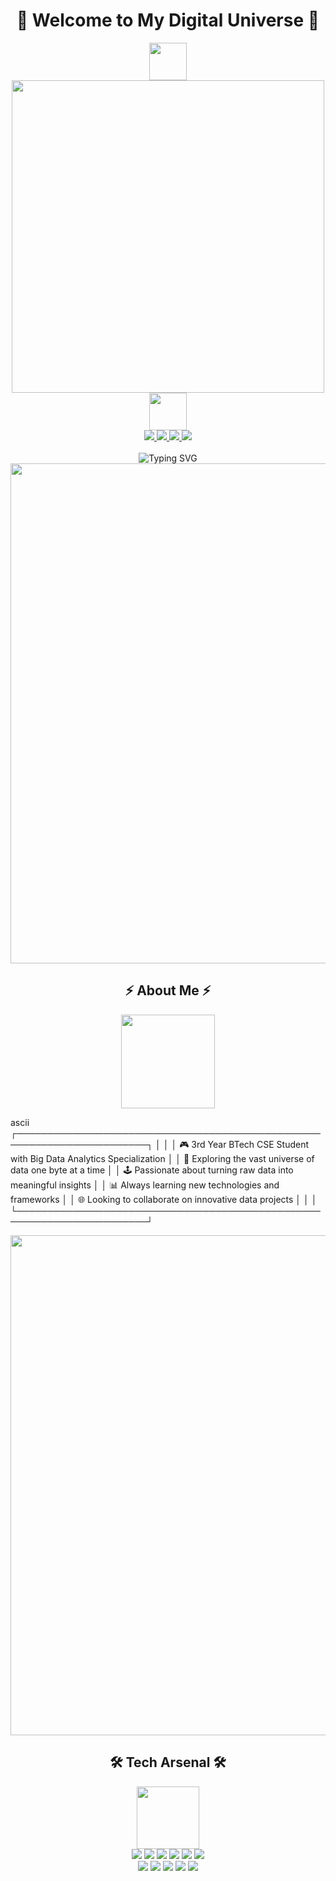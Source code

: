 # <div align="center">👾 Welcome to My Digital Universe 👾</div>

<div align="center">
  <img src="https://raw.githubusercontent.com/Tarikul-Islam-Anik/Animated-Fluent-Emojis/master/Emojis/Symbols/Dizzy.png" width="60" height="60" />
  <img src="https://i.imgur.com/q4pU9Gx.gif" width="500" />
  <img src="https://raw.githubusercontent.com/Tarikul-Islam-Anik/Animated-Fluent-Emojis/master/Emojis/Symbols/Dizzy.png" width="60" height="60" />
</div>

<div align="center">
  <a href="mailto:ak4895@srmist.edu.in">
    <img src="https://img.shields.io/badge/Email-ff00ff?style=for-the-badge&logo=gmail&logoColor=white" />
  </a>
  <a href="https://www.linkedin.com/in/aayush-kumar-439302254">
    <img src="https://img.shields.io/badge/LinkedIn-00b3ff?style=for-the-badge&logo=linkedin&logoColor=white" />
  </a>
  <a href="https://www.instagram.com/singh_aayush_19">
    <img src="https://img.shields.io/badge/Instagram-00ffff?style=for-the-badge&logo=instagram&logoColor=black" />
  </a>
  <a href="https://github.com/ak4895">
    <img src="https://img.shields.io/badge/GitHub-ff00aa?style=for-the-badge&logo=github&logoColor=white" />
  </a>
</div>

<br>

<div align="center">
  <img src="https://readme-typing-svg.demolab.com?font=Press+Start+2P&size=20&duration=2000&pause=500&color=FF00FF&center=true&vCenter=true&multiline=true&repeat=false&random=false&width=720&height=100&lines=BTech+CSE+Student;Big+Data+Analytics+Specialist;Future+Data+Scientist" alt="Typing SVG" />
</div>

<div align="center">
  <img src="https://i.imgur.com/YwXqVOd.gif" width="800">
</div>

## <div align="center">⚡ About Me ⚡</div>

<div align="center">
  <img src="https://i.imgur.com/jx17oHT.gif" width="150" />
</div>

ascii
┌───────────────────────────────────────────────────────────────────────┐
│                                                                       │
│   🎮 3rd Year BTech CSE Student with Big Data Analytics Specialization │
│   🔮 Exploring the vast universe of data one byte at a time            │
│   🕹️ Passionate about turning raw data into meaningful insights        │
│   📊 Always learning new technologies and frameworks                   │
│   🌐 Looking to collaborate on innovative data projects                │
│                                                                       │
└───────────────────────────────────────────────────────────────────────┘


<div align="center">
  <img src="https://i.imgur.com/GHVTjw0.gif" width="800">
</div>

## <div align="center">🛠️ Tech Arsenal 🛠️</div>

<div align="center">
  <img src="https://i.imgur.com/9dzO5V2.gif" width="100" />
</div>

<div align="center">
  <img src="https://img.shields.io/badge/Python-ff00ff?style=for-the-badge&logo=python&logoColor=white" />
  <img src="https://img.shields.io/badge/R-00ffff?style=for-the-badge&logo=r&logoColor=black" />
  <img src="https://img.shields.io/badge/Java-00b3ff?style=for-the-badge&logo=java&logoColor=white" />
  <img src="https://img.shields.io/badge/C++-ff00aa?style=for-the-badge&logo=c%2B%2B&logoColor=white" />
  <img src="https://img.shields.io/badge/SQL-ff00ff?style=for-the-badge&logo=mysql&logoColor=white" />
  <img src="https://img.shields.io/badge/MongoDB-00ffff?style=for-the-badge&logo=mongodb&logoColor=black" />
</div>

<div align="center">
  <img src="https://img.shields.io/badge/Hadoop-00b3ff?style=for-the-badge&logo=apache-hadoop&logoColor=white" />
  <img src="https://img.shields.io/badge/Spark-ff00aa?style=for-the-badge&logo=apache-spark&logoColor=white" />
  <img src="https://img.shields.io/badge/Tableau-ff00ff?style=for-the-badge&logo=tableau&logoColor=white" />
  <img src="https://img.shields.io/badge/Power_BI-00ffff?style=for-the-badge&logo=powerbi&logoColor=black" />
  <img src="https://img.shields.io/badge/TensorFlow-00b3ff?style=for-the-badge&logo=tensorflow&logoColor=white" …
